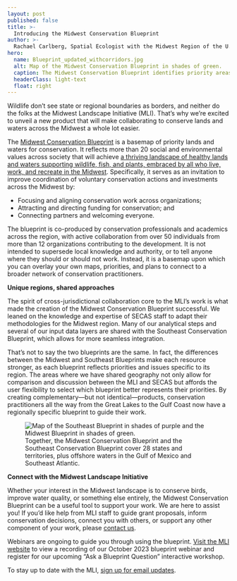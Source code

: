 ```yaml
---
layout: post
published: false
title: >-
  Introducing the Midwest Conservation Blueprint
author: >-
  Rachael Carlberg, Spatial Ecologist with the Midwest Region of the U.S. Fish and Wildlife Service
hero:
  name: Blueprint_updated_withcorridors.jpg
  alt: Map of the Midwest Conservation Blueprint in shades of green.
  caption: The Midwest Conservation Blueprint identifies priority areas for conservation and important areas for connectivity throughout the Midwest.
  headerClass: light-text
  float: right
---
```

Wildlife don’t see state or regional boundaries as borders, and neither do the folks at the Midwest Landscape Initiative (MLI). That’s why we’re excited to unveil a new product that will make collaborating to conserve lands and waters across the Midwest a whole lot easier.

The [Midwest Conservation Blueprint](https://mcap-fws.hub.arcgis.com/pages/midwest-conservation-blueprint) is a basemap of priority lands and waters for conservation. It reflects more than 20 social and environmental values across society that will achieve [a thriving landscape of healthy lands and waters supporting wildlife, fish, and plants, embraced by all who live, work, and recreate in the Midwest](https://www.mlimidwest.org/vision-and-goals/).<!--more--> Specifically, it serves as an invitation to improve coordination of voluntary conservation actions and investments across the Midwest by:

- Focusing and aligning conservation work across organizations;
- Attracting and directing funding for conservation; and
- Connecting partners and welcoming everyone.

The blueprint is co-produced by conservation professionals and academics across the region, with active collaboration from over 50 individuals from more than 12 organizations contributing to the development. It is not intended to supersede local knowledge and authority, or to tell anyone where they should or should not work. Instead, it is a basemap upon which you can overlay your own maps, priorities, and plans to connect to a broader network of conservation practitioners.

**Unique regions, shared approaches**  

The spirit of cross-jurisdictional collaboration core to the MLI’s work is what made the creation of the Midwest Conservation Blueprint successful. We leaned on the knowledge and expertise of SECAS staff to adapt their methodologies for the Midwest region. Many of our analytical steps and several of our input data layers are shared with the Southeast Conservation Blueprint, which allows for more seamless integration.

That’s not to say the two blueprints are the same. In fact, the differences between the Midwest and Southeast Blueprints make each resource stronger, as each blueprint reflects priorities and issues specific to its region. The areas where we have shared geography not only allow for comparison and discussion between the MLI and SECAS but affords the user flexibility to select which blueprint better represents their priorities. By creating complementary—but not identical—products, conservation practitioners all the way from the Great Lakes to the Gulf Coast now have a regionally specific blueprint to guide their work.

<figure>
  <img src="http://secassoutheast.org/images/Layoutforblog.jpg" alt="Map of the Southeast Blueprint in shades of purple and the Midwest Blueprint in shades of green."/>
  <figcaption>Together, the Midwest Conservation Blueprint and the Southeast Conservation Blueprint cover 28 states and territories, plus offshore waters in the Gulf of Mexico and Southeast Atlantic.</figcaption>
</figure>  
  
**Connect with the Midwest Landscape Initiative**  

Whether your interest in the Midwest landscape is to conserve birds, improve water quality, or something else entirely, the Midwest Conservation Blueprint can be a useful tool to support your work. We are here to assist you! If you’d like help from MLI staff to guide grant proposals, inform conservation decisions, connect you with others, or support any other component of your work, please [contact us](https://www.mlimidwest.org/about-us/contact-mli-staff/).

Webinars are ongoing to guide you through using the blueprint. [Visit the MLI website](https://www.mlimidwest.org/oct-2023-blueprint-webinar/) to view a recording of our October 2023 blueprint webinar and register for our upcoming “Ask a Blueprint Question” interactive workshop.

To stay up to date with the MLI, [sign up for email updates](https://www.mlimidwest.org/email-updates/).
